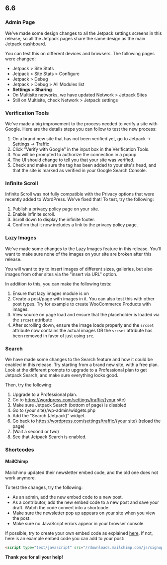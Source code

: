 ## 6.6

### Admin Page

We've made some design changes to all the Jetpack settings screens in this release, so all the Jetpack pages share the same design as the main Jetpack dashboard.

You can test this on different devices and browsers. The following pages were changed:

- Jetpack > Site Stats
- Jetpack > Site Stats > Configure
- Jetpack > Debug
- Jetpack > Debug > All Modules list
- **Settings > Sharing**
- On Multisite networks, we have updated Network > Jetpack Sites
- Still on Multisite, check Network > Jetpack settings

### Verification Tools

We've made a big improvement to the process needed to verify a site with Google. Here are the details steps you can follow to test the new process:

1. On a brand new site that has not been verified yet, go to Jetpack -> Settings -> Traffic
2. Click "Verify with Google" in the input box in the Verification Tools.
3. You will be prompted to authorize the connection in a popup
4. The UI should change to tell you that your site was verified.
5. Check and make sure the tag has been added to your site's head, and that the site is marked as verified in your Google Search Console.

### Infinite Scroll

Infinite Scroll was not fully compatible with the Privacy options that were recently added to WordPress. We've fixed that! To test, try the following:

1. Publish a privacy policy page on your site.
2. Enable infinite scroll.
3. Scroll down to display the infinite footer.
4. Confirm that it now includes a link to the privacy policy page.

### Lazy Images

We've made some changes to the Lazy Images feature in this release. You'll want to make sure none of the images on your site are broken after this release.

You will want to try to insert images of different sizes, galleries, but also images from other sites via the "insert via URL" option.

In addition to this, you can make the following tests:

1. Ensure that lazy images module is on
2. Create a post/page with images in it. You can also test this with other post types. Try for example to create WooCommerce Products with images.
3. View source on page load and ensure that the placeholder is loaded via the `srcset` attribute
4. After scrolling down, ensure the image loads properly and the `srcset` attribute now contains the actual images OR the `srcset` attribute has been removed in favor of just using `src`.

### Search

We have made some changes to the Search feature and how it could be enabled in this release. Try starting from a brand new site, with a free plan. Look at the different prompts to upgrade to a Professional plan to get Jetpack Search, and make sure everything looks good.

Then, try the following:

1. Upgrade to a Professional plan.
2. Go to https://wordpress.com/settings/traffic/{your site}
3. Make sure Jetpack Search (bottom of page) is disabled
4. Go to {your site}/wp-admin/widgets.php
5. Add the "Search (Jetpack)" widget.
6. Go back to https://wordpress.com/settings/traffic/{your site} (reload the page)
7. (Wait a second or two)
8. See that Jetpack Search is enabled.

### Shortcodes

#### MailChimp

Mailchimp updated their newsletter embed code, and the old one does not work anymore.

To test the changes, try the following:

- As an admin, add the new embed code to a new post.
- As a contributor, add the new embed code to a new post and save your draft. Watch the code convert into a shortcode.
- Make sure the newsletter pop up appears on your site when you view the post.
- Make sure no JavaScript errors appear in your browser console.

If possible, try to create your own embed code as explained [here](https://jetpack.com/support/extra-sidebar-widgets/mailchimp-subscriber-popup-widget/). If not, here is an example embed code you can add to your post:

```html
<script type="text/javascript" src="//downloads.mailchimp.com/js/signup-forms/popup/unique-methods/embed.js" data-dojo-config="usePlainJson: true, isDebug: false"></script><script type="text/javascript">window.dojoRequire(["mojo/signup-forms/Loader"], function(L) { L.start({"baseUrl":"mc.us8.list-manage.com","uuid":"be06c2a596db91bfe4099fde8","lid":"08cf5fa008","uniqueMethods":true}) })</script>
```

**Thank you for all your help!**
